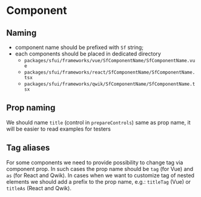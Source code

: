 # Component

## Naming

- component name should be prefixed with `Sf` string;
- each components should be placed in dedicated directory
  - `packages/sfui/frameworks/vue/SfComponentName/SfComponentName.vue`
  - `packages/sfui/frameworks/react/SfComponentName/SfComponentName.tsx`
  - `packages/sfui/frameworks/qwik/SfComponentName/SfComponentName.tsx`

## Prop naming

We should name `title` (control in `prepareControls`) same as prop name, it will be easier to read examples for testers

## Tag aliases

For some components we need to provide possibility to change tag via component prop. In such cases the prop name should be `tag` (for Vue) and `as` (for React and Qwik).
In cases when we want to customize tag of nested elements we should add a prefix to the prop name, e.g.: `titleTag` (Vue) or `titleAs` (React and Qwik).
